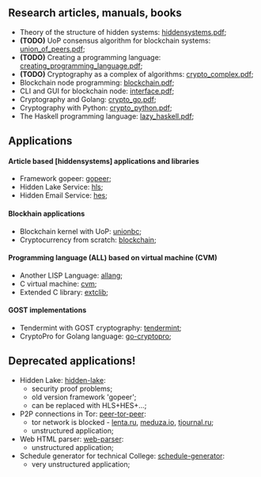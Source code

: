 ## Research articles, manuals, books
* Theory of the structure of hidden systems: [hiddensystems.pdf](https://github.com/Number571/gopeer/blob/master/hiddensystems.pdf);
* **(TODO)** UoP consensus algorithm for blockchain systems: [union_of_peers.pdf](https://github.com/Number571/Laziest/blob/master/union_of_peers.pdf);
* **(TODO)** Creating a programming language: [creating_programming_language.pdf](https://github.com/Number571/ALLang/blob/master/creating_programming_language.pdf);
* **(TODO)** Cryptography as a complex of algorithms: [crypto_complex.pdf](https://github.com/Number571/Cryptography/blob/master/crypto_complex.pdf);
* Blockchain node programming: [blockchain.pdf](https://github.com/number571/Blockchain/blob/master/_example/blockchain.pdf);
* CLI and GUI for blockchain node: [interface.pdf](https://github.com/number571/Blockchain/blob/master/_example/interface.pdf);
* Cryptography and Golang: [crypto_go.pdf](https://github.com/number571/Go/blob/master/Cryptography/crypto_go.pdf);
* Cryptography with Python: [crypto_python.pdf](https://github.com/number571/Python/blob/master/Cryptography/Book/crypto_python.pdf);
* The Haskell programming language: [lazy_haskell.pdf](https://github.com/number571/Haskell/blob/master/Book/lazy_haskell.pdf);

## Applications
#### Article based [hiddensystems] applications and libraries
* Framework gopeer: [gopeer](https://github.com/number571/gopeer);
* Hidden Lake Service: [hls](https://github.com/number571/hls);
* Hidden Email Service: [hes](https://github.com/number571/hes);

#### Blockhain applications
* Blockchain kernel with UoP: [unionbc](https://github.com/number571/unionbc);
* Cryptocurrency from scratch: [blockchain](https://github.com/number571/blockchain);

#### Programming language (ALL) based on virtual machine (CVM)
* Another LISP Language: [allang](https://github.com/number571/allang);
* C virtual machine: [cvm](https://github.com/number571/cvm);
* Extended C library: [extclib](https://github.com/number571/extclib);

#### GOST implementations
* Tendermint with GOST cryptography: [tendermint](https://github.com/number571/tendermint);
* CryptoPro for Golang language: [go-cryptopro](https://github.com/number571/go-cryptopro);

## Deprecated applications!
* Hidden Lake: [hidden-lake](https://github.com/number571/hidden-lake):
  * security proof problems;
  * old version framework 'gopeer';
  * can be replaced with HLS+HES+...;
* P2P connections in Tor: [peer-tor-peer](https://github.com/number571/peer-tor-peer):
  * tor network is blocked - [lenta.ru](https://lenta.ru/articles/2021/12/14/tor), [meduza.io](https://meduza.io/feature/2021/12/10), [tjournal.ru](tjournal.ru/analysis/488026-v-rossii-zhaluyutsya-na-blokirovku-tor-ego-mozhno-zablokirovat-polnostyu-i-chto-togda-delat-otvechayut-specialisty);
  * unstructured application;
* Web HTML parser: [web-parser](https://github.com/number571/web-parserr):
  * unstructured application;
* Schedule generator for technical College: [schedule-generator](https://github.com/number571/schedule-generator):
  * very unstructured application;
